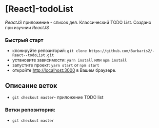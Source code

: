 # [React]-todoList

_ReactJS_ приложение - список дел. Классический TODO List. Создано при изучнии _ReactJS_

### Быстрый старт

- клонируйте репозиторий: `git clone https://github.com/Barbaris2/-React--todoList.git`
- установите зависимости: `yarn install` или `npm install`
- запустите проект: `yarn start` or `npm start`
- откройте [http://localhost:3000](http://localhost:3000) в Вашем браузере.

## Описание веток

- `git checkout master`- приложение TODO list

### Ветки репозитория:

- `git checkout master`
